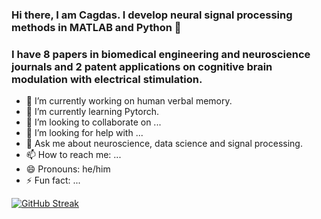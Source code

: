### Hi there, I am Cagdas. I develop neural signal processing methods in MATLAB and Python 👋
### I have 8 papers in biomedical engineering and neuroscience journals and 2 patent applications on cognitive brain modulation with electrical stimulation.

- 🔭 I’m currently working on human verbal memory.
- 🌱 I’m currently learning Pytorch.
- 👯 I’m looking to collaborate on ...
- 🤔 I’m looking for help with ...
- 💬 Ask me about neuroscience, data science and signal processing.
- 📫 How to reach me: ...
- 😄 Pronouns: he/him
- ⚡ Fun fact: ...

[![GitHub Streak](https://github-readme-streak-stats.herokuapp.com?user=cagdastopcu&theme=dark&hide_border=true)](https://git.io/streak-stats)

<!--
**cagdastopcu/cagdastopcu** is a ✨ _special_ ✨ repository because its `README.md` (this file) appears on your GitHub profile.

Here are some ideas to get you started:

- 🔭 I’m currently working on ...
- 🌱 I’m currently learning ...
- 👯 I’m looking to collaborate on ...
- 🤔 I’m looking for help with ...
- 💬 Ask me about ...
- 📫 How to reach me: ...
- 😄 Pronouns: ...
- ⚡ Fun fact: ...
-->
